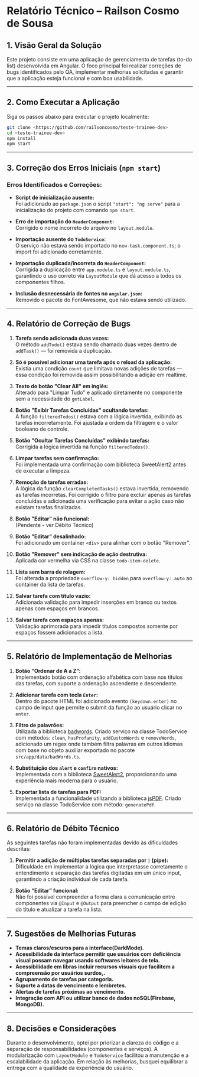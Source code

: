 
# Relatório Técnico – Railson Cosmo de Sousa

## 1. Visão Geral da Solução

Este projeto consiste em uma aplicação de gerenciamento de tarefas (to-do list) desenvolvida em Angular. O foco principal foi realizar correções de bugs identificados pelo QA, implementar melhorias solicitadas e garantir que a aplicação esteja funcional e com boa usabilidade.

---

## 2. Como Executar a Aplicação

Siga os passos abaixo para executar o projeto localmente:

```bash
git clone <https://github.com/railsoncosmo/teste-trainee-dev>
cd <teste-trainee-dev>
npm install
npm start
```

---

## 3. Correção dos Erros Iniciais (`npm start`)

### Erros Identificados e Correções:

- **Script de inicialização ausente:**  
  Foi adicionado ao `package.json` o script `"start": "ng serve"` para a inicialização do projeto com comando `npm start`.

- **Erro de importação do `HeaderComponent`:**  
  Corrigido o nome incorreto do arquivo no `layout.module`.

- **Importação ausente do `TodoService`:**  
  O serviço não estava sendo importado no `new-task.component.ts`; o import foi adicionado corretamente.

- **Importação duplicada/incorreta do `HeaderComponent`:**  
  Corrigida a duplicação entre `app.module.ts` e `layout.module.ts`, garantindo o uso correto via `LayoutModule` que dá acesso a todos os componentes filhos.

- **Inclusão desnecessária de fontes no `angular.json`:**  
  Removido o pacote do FontAwesome, que não estava sendo utilizado.

---

## 4. Relatório de Correção de Bugs

1. **Tarefa sendo adicionada duas vezes:**  
   O método `addTodo()` estava sendo chamado duas vezes dentro de `addTask()` — foi removida a duplicação.

2. **Só é possível adicionar uma tarefa após o reload da aplicação:**  
   Existia uma condição `count` que limitava novas adições de tarefas — essa condição foi removida assim possibilitando a adição em realtime.

3. **Texto do botão "Clear All" em inglês:**  
   Alterado para "Limpar Tudo" e aplicado diretamente no componente sem a necessidade do `getLabel`.

4. **Botão "Exibir Tarefas Concluídas" ocultando tarefas:**  
   A função `filteredTodos()` estava com a lógica invertida, exibindo as tarefas incorretamente. Foi ajustada a ordem da filtragem e o valor booleano de controle.

5. **Botão "Ocultar Tarefas Concluídas" exibindo tarefas:**  
   Corrigida a lógica invertida na função `filteredTodos()`.

6. **Limpar tarefas sem confirmação:**  
   Foi implementada uma confirmação com biblioteca SweetAlert2 antes de executar a limpeza.

7. **Remoção de tarefas erradas:**  
   A lógica da função `clearCompletedTasks()` estava invertida, removendo as tarefas incorretas. Foi corrigido o filtro para excluir apenas as tarefas concluídas e adicionada uma verificação para evitar a ação caso não existam tarefas finalizadas.

8. **Botão "Editar" não funcional:**  
   (Pendente - ver Débito Técnico)

9. **Botão "Editar" desalinhado:**  
   Foi adicionado um container `<div>` para alinhar com o botão "Remover".

10. **Botão "Remover" sem indicação de ação destrutiva:**  
    Aplicada cor vermelha via CSS na classe `todo-item-delete`.

11. **Lista sem barra de rolagem:**  
    Foi alterada a propriedade `overflow-y: hidden` para `overflow-y: auto` ao container da lista de tarefas.

12. **Salvar tarefa com título vazio:**  
    Adicionada validação para impedir inserções em branco ou textos apenas com espaços em brancos.

13. **Salvar tarefa com espaços apenas:**  
    Validação aprimorada para impedir títulos compostos somente por espaços fossem adicionados a lista.

---

## 5. Relatório de Implementação de Melhorias

1. **Botão “Ordenar de A a Z”:**  
   Implementado botão com ordenação alfabética com base nos títulos das tarefas, com suporte a ordenação ascendente e descendente.

2. **Adicionar tarefa com tecla `Enter`:**  
   Dentro do pacote HTML foi adicionado evento `(keydown.enter)` no campo de input que permite o submit da função ao usuário clicar no `enter`.

3. **Filtro de palavrões:**  
   Utilizada a biblioteca [badwords](https://github.com/web-mech/badwords). Criado serviço na classe TodoService com métodos: `clean`, `hasProfanity`, `addCustomWords` e `removeWords`, adicionado um regex onde também filtra palavras em outros idiomas com base no objeto auxiliar exportado no pacote `src/app/data/badWords.ts`.

4. **Substituição dos `alert` e `confirm` nativos:**  
   Implementada com a biblioteca [SweetAlert2](https://sweetalert2.github.io/), proporcionando uma experiência mais moderna para o usuário.

5. **Exportar lista de tarefas para PDF:**  
   Implementada a funcionalidade utilizando a biblioteca [jsPDF](https://github.com/parallax/jsPDF). Criado serviço na classe TodoService com método: `generatePdf`.

---

## 6. Relatório de Débito Técnico

As seguintes tarefas não foram implementadas devido às dificuldades descritas:

1. **Permitir a adição de múltiplas tarefas separadas por `|` (pipe):**  
   Dificuldade em implementar a lógica que interpretasse corretamente o entendimento e separação das tarefas digitadas em um único input, garantindo a criação individual de cada tarefa.

2. **Botão “Editar” funcional:**  
   Não foi possível compreender a forma clara a comunicação entre componentes via `@Input` e `@Output` para preencher o campo de edição do titulo e atualizar a tarefa na lista.

---

## 7. Sugestões de Melhorias Futuras

- **Temas claros/escuros para a interface(DarkMode).**
- **Acessibilidade da interface permitir que usuários com deficiência visual possam navegar usando softwares leitores de tela.**
- **Acessibilidade em libras incluir recursos visuais que facilitem a compreensão por usuários surdos,.**
- **Agrupamento de tarefas por categoria.**  
- **Suporte a datas de vencimento e lembretes.**  
- **Alertas de tarefas próximas ao vencimento.**   
- **Integração com API ou utilizar banco de dados noSQL(Firebase, MongoDB).**

---

## 8. Decisões e Considerações

Durante o desenvolvimento, optei por priorizar a clareza do código e a separação de responsabilidades (componentes e serviços). A modularização com `LayoutModule` e `TodoService` facilitou a manutenção e a escalabilidade da aplicação. Em relação às melhorias, busquei equilibrar a entrega com a qualidade da experiência do usuário.

